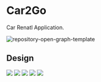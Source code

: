 # Car2Go

Car Renatl Application.

![repository-open-graph-template](https://user-images.githubusercontent.com/88054373/184454556-768619a0-1f0b-4e22-ad80-643f11687a72.png)

## Design

<img src="https://user-images.githubusercontent.com/88054373/184454699-11a390a2-80a7-4b25-ba50-1add353c2766.jpg">
<img src="https://user-images.githubusercontent.com/88054373/184454772-34b82e3c-9191-4960-84a2-2288deac8e29.jpg">
<img src="https://user-images.githubusercontent.com/88054373/184454779-4d434f38-bf2f-4b35-bd16-382789c589ab.jpg">
<img src="https://user-images.githubusercontent.com/88054373/184454837-ef04c41b-92b5-4586-847d-86e78f5f5786.jpg">
<img src="https://user-images.githubusercontent.com/88054373/184454839-a9b0fa1a-0e83-4ce5-bcb3-f09c443833f0.jpg">
